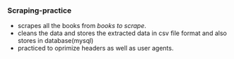 ### Scraping-practice
- scrapes all the books from *books to scrape*.
- cleans the data and stores the extracted data in csv file format and also stores in database(mysql)
- practiced to oprimize headers as well as user agents.
